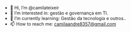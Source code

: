 - 👋 Hi, I’m @camilateixeir
- 👀 I’m interested in: gestão e governança em TI.
- 🌱 I’m currently learning: Gestão da tecnologia e outros..
- 📫 How to reach me: camilaandre8357@gmail.com

<!---
camilateixeir/camilateixeir is a ✨ special ✨ repository because its `README.md` (this file) appears on your GitHub profile.
You can click the Preview link to take a look at your changes.
--->
